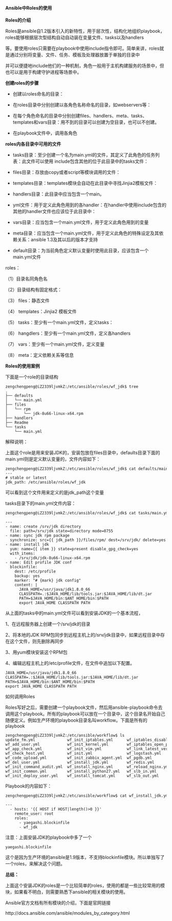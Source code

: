#### Ansible中Roles的使用

**Roles的介绍**

Roles是ansible自1.2版本引入的新特性，用于层次性，结构化地组织playbook，roles能够根据层次型结构自动自动装在变量文件、tasks以及handlers

等。要使用roles只需要在playbook中使用include指令即可。简单来讲，roles就是通过分别将变量、文件、任务、模板及处理器放置于单独的目录中

并可以便捷地include他们的一种机制，角色一般用于主机构建服务的场景中，但也可以是用于构建守护进程等场景中。









**创建roles的步骤**

* 创建以roles命名的目录：

* 在roles目录中分别创建以各角色名称命名的目录，如webservers等：

* 在每个角色命名的目录中分别创建files、handlers、meta、tasks、templates和vars目录：用不到的目录可以创建为空目录，也可以不创建。

* 在playbook文件中，调用各角色






**roles内各目录中可用的文件**

* tasks目录：至少创建一个名为main.yml的文件，其定义了此角色的任务列表：此文件可以使用 include包含其他的位于此目录中的tasks文件：

* files目录：存放由copy或者script等模块调用的文件：

* templates目录：templates模块会自动在此目录中寻找Jinjia2模板文件：

* handlers目录：此目录中应当包含一个main。

* yml文件：用于定义此角色用到的各handler：在handler中使用include包含的其他的handler文件也应该位于此目录中：

* vars目录：应当包含一个main.yml文件，用于定义此角色用到的变量

* meta目录：应当包含一个main.yml文件，用于定义此角色的特殊设定及其依赖关系：ansible 1.3及其以后的版本才支持

* default目录：为当前角色定义默认变量时使用此目录，应该包含一个main.yml文件






 roles：

 （1）目录名同角色名

 （2）目录结构有固定格式：

 （3） files：静态文件

 （4） templates：Jinjia2 模板文件

 （5） tasks：至少有一个main.yml文件，定义tasks：

 （6） hangdlers：至少有一个main.yml文件，定义各handlers

 （7） vars：至少有一个main.yml文件，定义变量

 （8） meta：定义依赖关系等信息



**Roles的使用案例**

下面是一个role的目录结构

```
zengchengpeng@iZ2339ljvmkZ:/etc/ansible/roles/wf_jdk$ tree
.
├── defaults
│   └── main.yml
├── files
│   └── rpm
│       └── jdk-8u66-linux-x64.rpm
├── handlers
├── Readme
└── tasks
    └── main.yml
```

解释说明：

上面这个role是用来安装JDK的，安装包放在files目录中，defaults目录下面的main.yml则是定义默认变量的，文件内容如下：

```
zengchengpeng@iZ2339ljvmkZ:/etc/ansible/roles/wf_jdk$ cat defaults/main.yml 
---
# stable or latest
jdk_path: /etc/ansible/roles/wf_jdk
```

可以看到这个文件用来定义的是jdk\_path这个变量

tasks目录下的main.yml文件内容：

```
zengchengpeng@iZ2339ljvmkZ:/etc/ansible/roles/wf_jdk$ cat tasks/main.yml
```

```
---
- name: create /srv/jdk directory
  file: path=/srv/jdk state=directory mode=0755
- name: sync jdk rpm package
  synchronize: src={{ jdk_path }}/files/rpm/ dest=/srv/jdk/ delete=yes
- name: install jdk
  yum: name={{ item }} state=present disable_gpg_check=yes
  with_items:
    - /srv/jdk/jdk-8u66-linux-x64.rpm
- name: Edit profile JDK conf
  blockinfile:
    dest: /etc/profile
    backup: yes
    marker: "# {mark} jdk config"
    content: |
      JAVA_HOME=/usr/java/jdk1.8.0_66
      CLASSPATH=.:$JAVA_HOME/lib/tools.jar:$JAVA_HOME/lib/dt.jar
      PATH=$JAVA_HOME/bin:$ANT_HOME/bin:$PATH
      export JAVA_HOME CLASSPATH PATH
```

从上面的tasks中的main.yml文件可以看到安装JDK的一个基本流程，

1、在远程服务器上创建一个\/srv\/jdk的目录

2、将本地的JDK RPM包同步到远程主机上的\/srv\/jdk目录中，如果远程目录中存在这个文件，则先删除再同步

3、用yum模块安装这个RPM包

4、编辑远程主机上的\/etc\/profile文件，在文件中追加以下配置。

```
JAVA_HOME=/usr/java/jdk1.8.0_66
CLASSPATH=.:$JAVA_HOME/lib/tools.jar:$JAVA_HOME/lib/dt.jar
PATH=$JAVA_HOME/bin:$ANT_HOME/bin:$PATH
export JAVA_HOME CLASSPATH PATH
```

如何调用Roles

Roles写好之后，需要创建一个playbook文件，然后用ansible-playbook命令去调用这个playbook。所有的playbook可以放在一个目录中，这个目录名开始自己随便定义。例如生产环境的playbook目录名叫workflow。下面是所有的playbook

```
zengchengpeng@iZ2339ljvmkZ:/etc/ansible/workflow$ ls
update_fm.yml              wf_init_iptables.yml      wf_iptables_disabled_port.yml  wf_start_app.yml
wf_add_user.yml            wf_init_kernel.yml        wf_iptables_open_port.yml      wf_stop_app.yml
wf_app_check.yml           wf_init_vim.yml           wf_link_latest_version.yml     wf_web_cdn.yml
wf_check_host.yml          wf_init.yml               wf_logstash.yml                wf_web_check.yml
wf_code_upload.yml         wf_init_zabbix_agent.yml  wf_pgdb.yml                    wf_web_code_upload.yml
wf_del_user.yml            wf_install_jdk.yml        wf_redis.yml                   wf_zabbix_add_template.yml
wf_init_command_audit.yml  wf_install_nginx.yml      wf_reload_nginx.yml            wf_zabbix_create_host.yml
wf_init_common.yml         wf_install_python27.yml   wf_slb_in.yml                  wf_zabbix_maintenance.yml
wf_init_deploy_user.yml    wf_install_tomcat.yml     wf_slb_out.yml
```

Playbook的内容如下：

```
zengchengpeng@iZ2339ljvmkZ:/etc/ansible/workflow$ cat wf_install_jdk.yml
```

```
---
  - hosts: '{{ HOST if HOST|length()>0 }}'
    remote_user: root
    roles:
      - yaegashi.blockinfile
      - wf_jdk
```

注意：上面安装JDK的playbook中多了一个

```
yaegashi.blockinfile
```

这个是因为生产环境的ansible是1.9版本，不支持blockinfile模块。所以单独写了一个roles，来解决这个问题。

**总结：**

上面这个安装JDK的roles是一个比较简单的roles，使用的都是一些比较常用的模块，如果看不明白，则需要熟悉下ansible的相关模块的使用。

Ansible官方文档有所有模块的介绍，下面是官网链接

http:\/\/docs.ansible.com\/ansible\/modules\_by\_category.html



